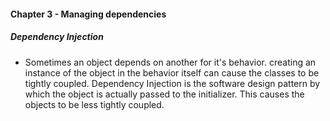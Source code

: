 #### Chapter 3 - Managing dependencies

##### Dependency Injection
  - Sometimes an object depends on another for it's behavior. creating an instance of the object in the behavior itself can cause the classes to be tightly coupled. Dependency Injection is the software design pattern by which the object is actually passed to the initializer. This causes the objects to be less tightly coupled.
